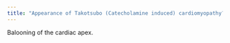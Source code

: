 ```yaml
---
title: "Appearance of Takotsubo (Catecholamine induced) cardiomyopathy?"
---
```

Balooning of the cardiac apex.

